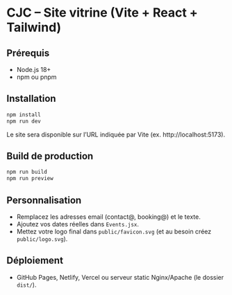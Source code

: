 # CJC – Site vitrine (Vite + React + Tailwind)


## Prérequis
- Node.js 18+
- npm ou pnpm


## Installation
```bash
npm install
npm run dev
```
Le site sera disponible sur l’URL indiquée par Vite (ex. http://localhost:5173).


## Build de production
```bash
npm run build
npm run preview
```


## Personnalisation
- Remplacez les adresses email (contact@, booking@) et le texte.
- Ajoutez vos dates réelles dans `Events.jsx`.
- Mettez votre logo final dans `public/favicon.svg` (et au besoin créez `public/logo.svg`).


## Déploiement
- GitHub Pages, Netlify, Vercel ou serveur static Nginx/Apache (le dossier `dist/`).

